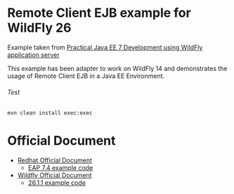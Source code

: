 Remote Client EJB example for WildFly 26
=====================================
Example taken from [Practical Java EE 7 Development using WildFly application server](http://www.itbuzzpress.com/ebooks/java-ee-7-development-on-wildfly.html)

This example has been adapter to work on WildFly 14 and demonstrates the usage of Remote Client EJB in a Java EE Environment.

###### Test
```shell
mvn clean install exec:exec
```

# Official Document
   * [Redhat Official Document](https://access.redhat.com/documentation/en-us/red_hat_jboss_enterprise_application_platform/7.4/html/developing_jakarta_enterprise_beans_applications/invoking_session_beans#initial_context_lookup)
     * [EAP 7.4 example code](https://github.com/jboss-developer/jboss-eap-quickstarts/blob/7.4.x/ejb-remote/client/src/main/java/org/jboss/as/quickstarts/ejb/remote/client/RemoteEJBClient.java)
   * [Wildfly Official Document](https://docs.wildfly.org/26/Developer_Guide.html#Remote_Jakarta_Enterprise_Beans_invocations_via_JNDI_-_Jakarta_Enterprise_Beans_client_API_or_wildfly-naming-client_project)
     * [26.1.1 example code](https://github.com/wildfly/quickstart/blob/26.1.1.Final/ejb-remote/client/src/main/java/org/jboss/as/quickstarts/ejb/remote/client/RemoteEJBClient.java)